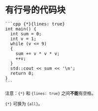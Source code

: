 # 有行号的代码块

<pre>
```cpp {*}{lines: true}
int main() {
  int sum = 0;
  int v = 1;
  while (v <= 9)
  {
    sum += v * v * v;
    ++v;
  }
  std::cout << sum << '\n';
  return 0;
}
```
</pre>

注意：`{*}` 和 `{lines: true}` 之间**不能**有空格。

`{*}` 可换为 `{all}`。
